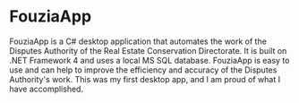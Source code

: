 # FouziaApp
FouziaApp is a C# desktop application that automates the work of the Disputes Authority of the Real Estate Conservation Directorate. It is built on .NET Framework 4 and uses a local MS SQL database. FouziaApp is easy to use and can help to improve the efficiency and accuracy of the Disputes Authority's work. This was my first desktop app, and I am proud of what I have accomplished.
